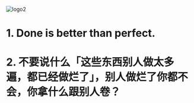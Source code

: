 ![logo2](https://user-images.githubusercontent.com/57697266/133733733-cca208d3-7d04-48a1-8e19-4b0cfa5d1b5f.png)

# 1. Done is better than perfect.

# 2. 不要说什么「这些东西别人做太多遍，都已经做烂了」，别人做烂了你都不会，你拿什么跟别人卷？